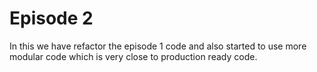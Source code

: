 # Episode 2
In this we have refactor the episode 1 code and also started to use more modular code which is very close to production ready code.